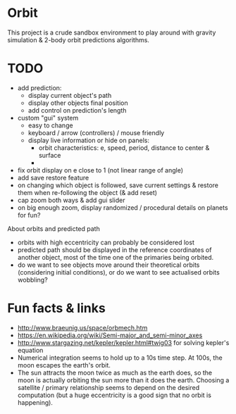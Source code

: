 # Orbit

This project is a crude sandbox environment to play around with gravity simulation & 2-body orbit predictions algorithms.

# TODO
- add prediction:
   - display current object's path
   - display other objects final position
   - add control on prediction's length
- custom "gui" system
   - easy to change
   - keyboard / arrow (controllers) / mouse friendly
   - display live information or hide on panels:
      - orbit characteristics: e, speed, period, distance to center & surface
      -
- fix orbit display on e close to 1 (not linear range of angle)
- add save restore feature
- on changing which object is followed, save current settings & restore them when re-following the object (& add reset)
- cap zoom both ways & add gui slider
- on big enough zoom, display randomized / procedural details on planets for fun?

About orbits and predicted path
- orbits with high eccentricity can probably be considered lost
- predicted path should be displayed in the reference coordinates of another object, most of the time one of the primaries being orbited.
- do we want to see objects move around their theoretical orbits (considering initial conditions), or do we want to see actualised orbits wobbling?

# Fun facts & links

- http://www.braeunig.us/space/orbmech.htm
- https://en.wikipedia.org/wiki/Semi-major_and_semi-minor_axes
- http://www.stargazing.net/kepler/kepler.html#twig03 for solving kepler's equation
- Numerical integration seems to hold up to a 10s time step. At 100s, the moon escapes the earth's orbit.
- The sun attracts the moon twice as much as the earth does, so the moon is actually orbiting the sun more than it does the earth. Choosing a satellite / primary relationship seems to depend on the desired computation (but a huge eccentricity is a good sign that no orbit is happening).
